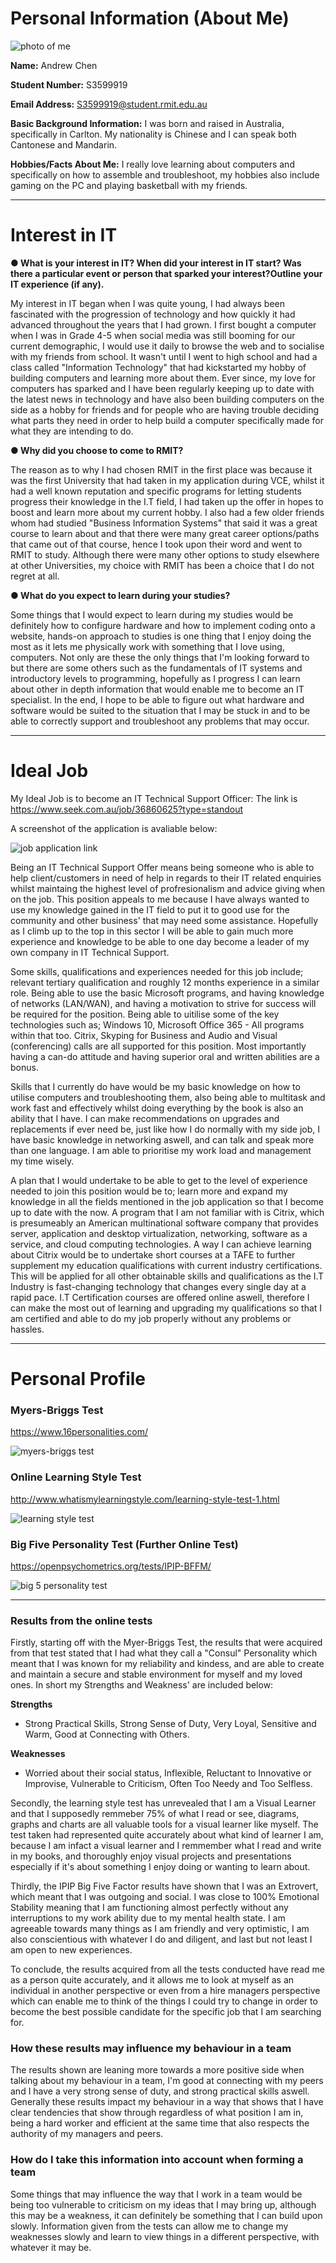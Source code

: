 # Personal Information (About Me)

![photo of me](https://user-images.githubusercontent.com/42104341/43755833-4c097d44-9a55-11e8-9b84-e4a318156853.jpg)

**Name:** Andrew Chen

**Student Number:** S3599919

**Email Address:** S3599919@student.rmit.edu.au

**Basic Background Information:** I was born and raised in Australia, specifically in Carlton. My nationality is Chinese and I can speak both Cantonese and Mandarin. 

**Hobbies/Facts About Me:** I really love learning about computers and specifically on how to assemble and troubleshoot, my hobbies also include gaming on the PC and playing basketball with my friends. 

----------------------------------------------------------------------------------------------------------------------------------------

# Interest in IT 
**● What is your interest in IT? When did your interest in IT start? Was there a particular event or person that sparked your interest?Outline your IT experience (if any).**

My interest in IT began when I was quite young, I had always been fascinated with the progression of technology and how quickly it had advanced throughout the years that I had grown. I first bought a computer when I was in Grade 4-5 when social media was still booming for our current demographic, I would use it daily to browse the web and to socialise with my friends from school. It wasn't until I went to high school and had a class called "Information Technology" that had kickstarted my hobby of building computers and learning more about them. Ever since, my love for computers has sparked and I have been regularly keeping up to date with the latest news in technology and have also been building computers on the side as a hobby for friends and for people who are having trouble deciding what parts they need in order to help build a computer specifically made for what they are intending to do. 

**● Why did you choose to come to RMIT?**

The reason as to why I had chosen RMIT in the first place was because it was the first University that had taken in my application during VCE, whilst it had a well known reputation and specific programs for letting students progress their knowledge in the I.T field, I had taken up the offer in hopes to boost and learn more about my current hobby. I also had a few older friends whom had studied "Business Information Systems" that said it was a great course to learn about and that there were many great career options/paths that came out of that course, hence I took upon their word and went to RMIT to study. Although there were many other options to study elsewhere at other Universities, my choice with RMIT has been a choice that I do not regret at all. 

**● What do you expect to learn during your studies?** 

Some things that I would expect to learn during my studies would be definitely how to configure hardware and how to implement coding onto a website, hands-on approach to studies is one thing that I enjoy doing the most as it lets me physically work with something that I love using, computers. Not only are these the only things that I'm looking forward to but there are some others such as the fundamentals of IT systems and introductory levels to programming, hopefully as I progress I can learn about other in depth information that would enable me to become an IT specialist. In the end, I hope to be able to figure out what hardware and software would be suited to the situation that I may be stuck in and to be able to correctly support and troubleshoot any problems that may occur. 

----------------------------------------------------------------------------------------------------------------------------------------

# Ideal Job 

My Ideal Job is to become an IT Technical Support Officer: The link is https://www.seek.com.au/job/36860625?type=standout

A screenshot of the application is avaliable below:  

![job application link](https://user-images.githubusercontent.com/42104341/43683380-8bd9dfc4-98cd-11e8-8c10-ccdddd4f675f.PNG)

Being an IT Technical Support Offer means being someone who is able to help client/customers in need of help in regards to their IT related enquiries whilst maintaing the highest level of profresionalism and advice giving when on the job. This position appeals to me because I have always wanted to use my knowledge gained in the IT field to put it to good use for the community and other business' that may need some assistance. Hopefully as I climb up to the top in this sector I will be able to gain much more experience and knowledge to be able to one day become a leader of my own company in IT Technical Support. 

Some skills, qualifications and experiences needed for this job include; relevant tertiary qualification and roughly 12 months experience in a similar role.  Being able to use the basic Microsoft programs, and having knowledge of networks (LAN/WAN), and having a motivation to strive for success will be required for the position. Being able to uitilise some of the key technologies such as; Windows 10, Microsoft Office 365 - All programs within that too. Citrix, Skyping for Business and Audio and Visual (conferencing) calls are all supported for this position. Most importantly having a can-do attitude and having superior oral and written abilities are a bonus. 

Skills that I currently do have would be my basic knowledge on how to utilise computers and troubleshooting them, also being able to multitask and work fast and effectively whilst doing everything by the book is also an ability that I have. I can make recommendations on upgrades and replacements if ever need be, just like how I do normally with my side job, I have basic knowledge in networking aswell, and can talk and speak more than one language. I am able to prioritise my work load and management my time wisely. 

A plan that I would undertake to be able to get to the level of experience needed to join this position would be to; learn more and expand my knowledge in all the fields mentioned in the job application so that I become up to date with the now. A program that I am not familiar with is Citrix, which is presumeably an American multinational software company that provides server, application and desktop virtualization, networking, software as a service, and cloud computing technologies. A way I can achieve learning about Citrix would be to undertake short courses at a TAFE to further supplement my education qualifications with current industry certifications. This will be applied for all other obtainable skills and qualifications as the I.T Industry is fast-changing technology that changes every single day at a rapid pace. I.T Certification courses are offered online aswell, therefore I can make the most out of learning and upgrading my qualifications so that I am certified and able to do my job properly without any problems or hassles.  

----------------------------------------------------------------------------------------------------------------------------------------

# Personal Profile 
### Myers-Briggs Test 

https://www.16personalities.com/

![myers-briggs test](https://user-images.githubusercontent.com/42104341/43684156-443519d4-98de-11e8-9705-2e660c519c30.PNG)


### Online Learning Style Test 

http://www.whatismylearningstyle.com/learning-style-test-1.html

![learning style test](https://user-images.githubusercontent.com/42104341/43684269-73b94dc2-98e0-11e8-9f84-f09375f38bed.PNG)

### Big Five Personality Test (Further Online Test) 

https://openpsychometrics.org/tests/IPIP-BFFM/

![big 5 personality test](https://user-images.githubusercontent.com/42104341/43684394-91b94a78-98e2-11e8-9145-decef6da7af3.PNG)

----------------------------------------------------------------------------------------------------------------------------------------

### Results from the online tests 

Firstly, starting off with the Myer-Briggs Test, the results that were acquired from that test stated that I had what they call a "Consul" Personality which meant that I was known for my reliability and kindess, and are able to create and maintain a secure and stable environment for myself and my loved ones. In short my Strengths and Weakness' are included below: 

**Strengths** 

- Strong Practical Skills, Strong Sense of Duty, Very Loyal, Sensitive and Warm, Good at Connecting with Others. 

**Weaknesses** 

- Worried about their social status, Inflexible, Reluctant to Innovative or Improvise, Vulnerable to Criticism, Often Too Needy and Too Selfless. 

Secondly, the learning style test has unrevealed that I am a Visual Learner and that I supposedly remmeber 75% of what I read or see, diagrams, graphs and charts are all valuable tools for a visual learner like myself. The test taken had represented quite accurately about what kind of learner I am, because I am infact a visual learner and I remmember what I read and write in my books, and thoroughly enjoy visual projects and presentations especially if it's about something I enjoy doing or wanting to learn about. 

Thirdly, the IPIP Big Five Factor results have shown that I was an Extrovert, which meant that I was outgoing and social. I was close to 100% Emotional Stability meaning that I am functioning almost perfectly without any interruptions to my work ability due to my mental health state. I am agreeable towards many things as I am friendly and very optimistic, I am also conscientious with whatever I do and diligent, and last but not least I am open to new experiences. 

To conclude, the results acquired from all the tests conducted have read me as a person quite accurately, and it allows me to look at myself as an individual in another perspective or even from a hire managers perspective which can enable me to think of the things I could try to change in order to become the best possible candidate for the specific job that I am searching for. 

### How these results may influence my behaviour in a team

The results shown are leaning more towards a more positive side when talking about my behaviour in a team, I'm good at connecting with my peers and I have a very strong sense of duty, and strong practical skills aswell. Generally these results impact my behaviour in a way that shows that I have clear tendencies that show through regardless of what position I am in, being a hard worker and efficient at the same time that also respects the authority of my managers and peers. 

### How do I take this information into account when forming a team 

 Some things that may influence the way that I work in a team would be being too vulnerable to criticism on my ideas that I may bring up, although this may be a weakness, it can definitely be something that I can build upon slowly. Information given from the tests can allow me to change my weaknesses slowly and learn to view things in a different perspective, with whatever it may be. 
